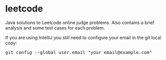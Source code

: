# leetcode
Java solutions to Leetcode online judge problems.
Also contains a brief analysis and some test cases for each problem. 

If you are using IntelliJ you still need to configure your email in the git local copy:
<pre>
git config --global user.email "your_email@example.com"
</pre>
